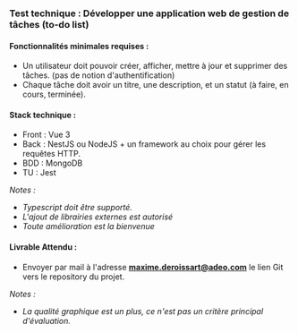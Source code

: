 ### Test technique : Développer une application web de gestion de tâches (to-do list)

#### Fonctionnalités minimales requises :

 - Un utilisateur doit pouvoir créer, afficher, mettre à jour et supprimer des tâches. (pas de notion d'authentification)
 - Chaque tâche doit avoir un titre, une description, et un statut (à faire, en cours, terminée).

#### Stack technique :

- Front : Vue 3
- Back : NestJS ou NodeJS + un framework au choix pour gérer les requêtes HTTP.
- BDD : MongoDB
- TU : Jest

*Notes :*
- *Typescript doit être supporté.*
- *L'ajout de librairies externes est autorisé*
- *Toute amélioration est la bienvenue* 

#### Livrable Attendu :

- Envoyer par mail à l'adresse **maxime.deroissart@adeo.com** le lien Git vers le repository du projet.

*Notes :* 
- *La qualité graphique est un plus, ce n'est pas un critère principal d'évaluation.*
